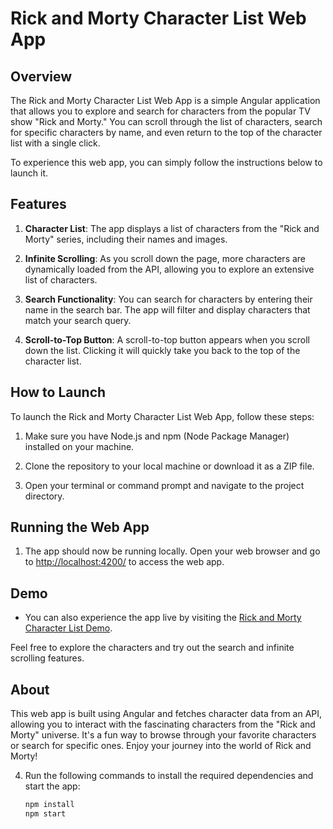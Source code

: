 
# Rick and Morty Character List Web App



## Overview

The Rick and Morty Character List Web App is a simple Angular application that allows you to explore and search for characters from the popular TV show "Rick and Morty." You can scroll through the list of characters, search for specific characters by name, and even return to the top of the character list with a single click.

To experience this web app, you can simply follow the instructions below to launch it.

## Features

1. **Character List**: The app displays a list of characters from the "Rick and Morty" series, including their names and images.

2. **Infinite Scrolling**: As you scroll down the page, more characters are dynamically loaded from the API, allowing you to explore an extensive list of characters.

3. **Search Functionality**: You can search for characters by entering their name in the search bar. The app will filter and display characters that match your search query.

4. **Scroll-to-Top Button**: A scroll-to-top button appears when you scroll down the list. Clicking it will quickly take you back to the top of the character list.

## How to Launch

To launch the Rick and Morty Character List Web App, follow these steps:

1. Make sure you have Node.js and npm (Node Package Manager) installed on your machine.

2. Clone the repository to your local machine or download it as a ZIP file.

3. Open your terminal or command prompt and navigate to the project directory.

## Running the Web App

1. The app should now be running locally. Open your web browser and go to [http://localhost:4200/](http://localhost:4200/) to access the web app.

## Demo

- You can also experience the app live by visiting the [Rick and Morty Character List Demo](https://rick-and-morty-app-lovat.vercel.app/).

Feel free to explore the characters and try out the search and infinite scrolling features.

## About

This web app is built using Angular and fetches character data from an API, allowing you to interact with the fascinating characters from the "Rick and Morty" universe. It's a fun way to browse through your favorite characters or search for specific ones. Enjoy your journey into the world of Rick and Morty!


4. Run the following commands to install the required dependencies and start the app:

   ```bash
   npm install
   npm start

